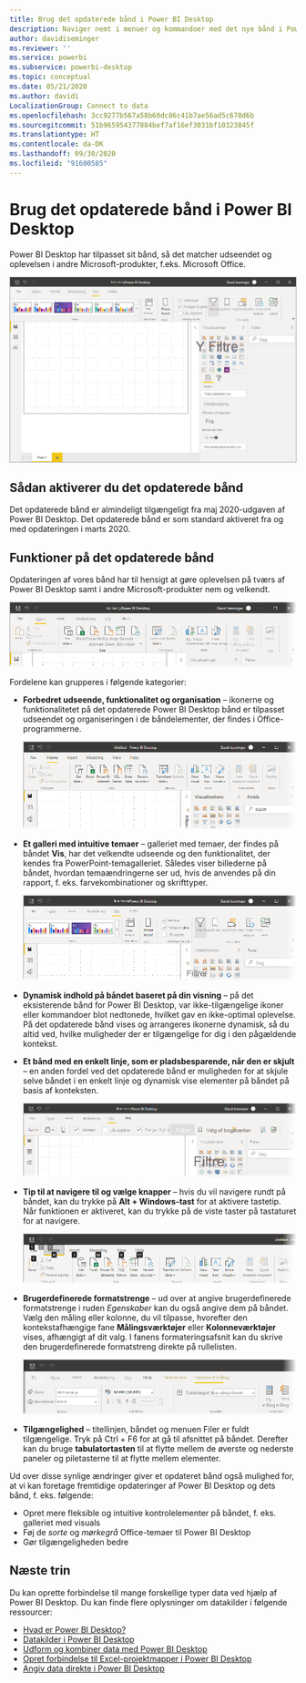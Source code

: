```yaml
---
title: Brug det opdaterede bånd i Power BI Desktop
description: Naviger nemt i menuer og kommandoer med det nye bånd i Power BI Desktop
author: davidiseminger
ms.reviewer: ''
ms.service: powerbi
ms.subservice: powerbi-desktop
ms.topic: conceptual
ms.date: 05/21/2020
ms.author: davidi
LocalizationGroup: Connect to data
ms.openlocfilehash: 3cc9277b567a58b60dc86c41b7ae56ad5c678d6b
ms.sourcegitcommit: 51b965954377884bef7af16ef3031bf10323845f
ms.translationtype: HT
ms.contentlocale: da-DK
ms.lasthandoff: 09/30/2020
ms.locfileid: "91600585"
---
```

# <a name="use-the-updated-ribbon-in-power-bi-desktop"></a>Brug det opdaterede bånd i Power BI Desktop

Power BI Desktop har tilpasset sit bånd, så det matcher udseendet og oplevelsen i andre Microsoft-produkter, f.eks. Microsoft Office.

![Nyt bånd i Power BI Desktop](media/desktop-ribbon/desktop-ribbon-02.png)

## <a name="how-to-enable-the-updated-ribbon"></a>Sådan aktiverer du det opdaterede bånd

Det opdaterede bånd er almindeligt tilgængeligt fra maj 2020-udgaven af Power BI Desktop. Det opdaterede bånd er som standard aktiveret fra og med opdateringen i marts 2020. 

## <a name="features-of-the-updated-ribbon"></a>Funktioner på det opdaterede bånd

Opdateringen af vores bånd har til hensigt at gøre oplevelsen på tværs af Power BI Desktop samt i andre Microsoft-produkter nem og velkendt. 

![Skærmbillede, der viser et nærbillede af Power BI Desktop-båndet.](media/desktop-ribbon/desktop-ribbon-03.png)

Fordelene kan grupperes i følgende kategorier:

* **Forbedret udseende, funktionalitet og organisation** – ikonerne og funktionalitetet på det opdaterede Power BI Desktop bånd er tilpasset udseendet og organiseringen i de båndelementer, der findes i Office-programmerne.

    ![Forbedret udseende og funktionalitet](media/desktop-ribbon/desktop-ribbon-04.png)

* **Et galleri med intuitive temaer** – galleriet med temaer, der findes på båndet **Vis**, har det velkendte udseende og den funktionalitet, der kendes fra PowerPoint-temagalleriet. Således viser billederne på båndet, hvordan temaændringerne ser ud, hvis de anvendes på din rapport, f. eks. farvekombinationer og skrifttyper. 

    ![Bedre temaer](media/desktop-ribbon/desktop-ribbon-05.png)

* **Dynamisk indhold på båndet baseret på din visning** – på det eksisterende bånd for Power BI Desktop, var ikke-tilgængelige ikoner eller kommandoer blot nedtonede, hvilket gav en ikke-optimal oplevelse. På det opdaterede bånd vises og arrangeres ikonerne dynamisk, så du altid ved, hvilke muligheder der er tilgængelige for dig i den pågældende kontekst.

* **Et bånd med en enkelt linje, som er pladsbesparende, når den er skjult** – en anden fordel ved det opdaterede bånd er muligheden for at skjule selve båndet i en enkelt linje og dynamisk vise elementer på båndet på basis af konteksten. 

    ![Skjult bånd](media/desktop-ribbon/desktop-ribbon-06.png)

* **Tip til at navigere til og vælge knapper** – hvis du vil navigere rundt på båndet, kan du trykke på **Alt + Windows-tast** for at aktivere tastetip. Når funktionen er aktiveret, kan du trykke på de viste taster på tastaturet for at navigere.

    ![Tastetip](media/desktop-ribbon/desktop-ribbon-07.png)

* **Brugerdefinerede formatstrenge** – ud over at angive brugerdefinerede formatstrenge i ruden *Egenskaber* kan du også angive dem på båndet. Vælg den måling eller kolonne, du vil tilpasse, hvorefter den kontekstafhængige fane **Målingsværktøjer** eller **Kolonneværktøjer** vises, afhængigt af dit valg. I fanens formateringsafsnit kan du skrive den brugerdefinerede formatstreng direkte på rullelisten.

    ![Brugerdefinerede formatstrenge](media/desktop-ribbon/desktop-ribbon-08.png)

* **Tilgængelighed** – titellinjen, båndet og menuen Filer er fuldt tilgængelige. Tryk på Ctrl + F6 for at gå til afsnittet på båndet. Derefter kan du bruge **tabulatortasten** til at flytte mellem de øverste og nederste paneler og piletasterne til at flytte mellem elementer.


Ud over disse synlige ændringer giver et opdateret bånd også mulighed for, at vi kan foretage fremtidige opdateringer af Power BI Desktop og dets bånd, f. eks. følgende:

* Opret mere fleksible og intuitive kontrolelementer på båndet, f. eks. galleriet med visuals
* Føj de *sorte* og *mørkegrå* Office-temaer til Power BI Desktop
* Gør tilgængeligheden bedre


## <a name="next-steps"></a>Næste trin
Du kan oprette forbindelse til mange forskellige typer data ved hjælp af Power BI Desktop. Du kan finde flere oplysninger om datakilder i følgende ressourcer:

* [Hvad er Power BI Desktop?](../fundamentals/desktop-what-is-desktop.md)
* [Datakilder i Power BI Desktop](../connect-data/desktop-data-sources.md)
* [Udform og kombiner data med Power BI Desktop](../connect-data/desktop-shape-and-combine-data.md)
* [Opret forbindelse til Excel-projektmapper i Power BI Desktop](../connect-data/desktop-connect-excel.md)   
* [Angiv data direkte i Power BI Desktop](../connect-data/desktop-enter-data-directly-into-desktop.md)   
